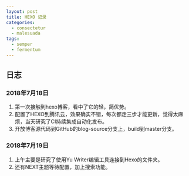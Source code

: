 ```yaml
---
layout: post
title: HEXO 记录
categories: 
  - consectetur
  - malesuada
tags:
  - semper
  - fermentum
---
```


## 日志

### 2018年7月18日  

1. 第一次接触到hexo博客，看中了它的轻，简优势。
2. 配置了HEXO到腾讯云，效果确实不错，每次都走三步才能更新，觉得太麻烦，当天研究了CI持续集成自动化发布。
3. 开放博客源代码到GitHub的blog-source分支上，build到master分支。

### 2018年7月19日

1. 上午主要是研究了使用Yu Writer编辑工具连接到Hexo的文件夹。
2. 还有NEXT主题等待配置，加上搜索功能。

